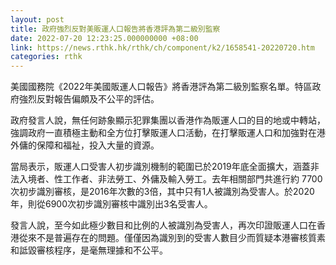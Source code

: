 ```yaml
---
layout: post
title: 政府強烈反對美販運人口報告將香港評為第二級別監察
date: 2022-07-20 12:23:25.000000000 +08:00
link: https://news.rthk.hk/rthk/ch/component/k2/1658541-20220720.htm
categories: rthk
---
```


美國國務院《2022年美國販運人口報告》將香港評為第二級別監察名單。特區政府強烈反對報告偏頗及不公平的評估。

政府發言人說，無任何跡象顯示犯罪集團以香港作為販運人口的目的地或中轉站，強調政府一直積極主動和全方位打擊販運人口活動，在打擊販運人口和加強對在港外傭的保障和福祉，投入大量的資源。

當局表示，販運人口受害人初步識別機制的範圍已於2019年底全面擴大，涵蓋非法入境者、性工作者、非法勞工、外傭及輸入勞工。去年相關部門共進行約 7700次初步識別審核，是2016年次數的3倍，其中只有1人被識別為受害人。於2020年，則從6900次初步識別審核中識別出3名受害人。
 
發言人說，至今如此極少數目和比例的人被識別為受害人，再次印證販運人口在香港從來不是普遍存在的問題。僅僅因為識別到的受害人數目少而質疑本港審核質素和詆毀審核程序，是毫無理據和不公平。
